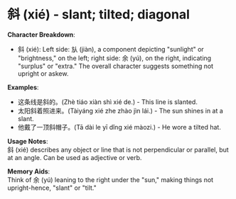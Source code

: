 # **斜 (xié) - slant; tilted; diagonal**

**Character Breakdown**:  
- 斜 (xié): Left side: 㫃 (jiàn), a component depicting "sunlight" or "brightness," on the left; right side: 余 (yú), on the right, indicating "surplus" or "extra." The overall character suggests something not upright or askew.

**Examples**:  
- 这条线是斜的。(Zhè tiáo xiàn shì xié de.) - This line is slanted.  
- 太阳斜着照进来。(Tàiyáng xié zhe zhào jìn lái.) - The sun shines in at a slant.  
- 他戴了一顶斜帽子。(Tā dài le yī dǐng xié màozi.) - He wore a tilted hat.

**Usage Notes**:  
斜 (xié) describes any object or line that is not perpendicular or parallel, but at an angle. Can be used as adjective or verb.

**Memory Aids**:  
Think of 余 (yú) leaning to the right under the "sun," making things not upright-hence, "slant" or "tilt."